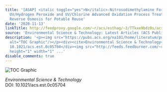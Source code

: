 ```yaml
---
title: '[ASAP] <italic toggle="yes">N</italic>-Nitrosodimethylamine Formation during
  UV/Hydrogen Peroxide and UV/Chlorine Advanced Oxidation Process Treatment Following
  Reverse Osmosis for Potable Reuse'
date: '2020-11-13'
linkTitle: http://feedproxy.google.com/~r/acs/esthag/~3/TTkxe9bdz0s/acs.est.0c05704
source: 'Environmental Science & Technology: Latest Articles (ACS Publications)'
description: '<p><img src="https://pubs.acs.org/na101/home/literatum/publisher/achs/journals/content/esthag/0/esthag.ahead-of-print/acs.est.0c05704/20201113/images/medium/es0c05704_0006.gif"
  alt="TOC Graphic"/></p><div><cite>Environmental Science & Technology</cite></div><div>DOI:
  10.1021/acs.est.0c05704</div><img src="http://feeds.feedburner.com/~r/acs/esthag/~4/TTkxe9bdz0s"
  height="1" width="1" ...'
disable_comments: true
---
```

<p><img src="https://pubs.acs.org/na101/home/literatum/publisher/achs/journals/content/esthag/0/esthag.ahead-of-print/acs.est.0c05704/20201113/images/medium/es0c05704_0006.gif" alt="TOC Graphic"/></p><div><cite>Environmental Science & Technology</cite></div><div>DOI: 10.1021/acs.est.0c05704</div><img src="http://feeds.feedburner.com/~r/acs/esthag/~4/TTkxe9bdz0s" height="1" width="1" ...
